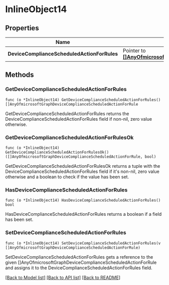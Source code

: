 # InlineObject14

## Properties

Name | Type | Description | Notes
------------ | ------------- | ------------- | -------------
**DeviceComplianceScheduledActionForRules** | Pointer to [**[]AnyOfmicrosoftGraphDeviceComplianceScheduledActionForRule**](anyOf&lt;microsoft.graph.deviceComplianceScheduledActionForRule&gt;.md) |  | [optional] 

## Methods

### GetDeviceComplianceScheduledActionForRules

`func (o *InlineObject14) GetDeviceComplianceScheduledActionForRules() []AnyOfmicrosoftGraphDeviceComplianceScheduledActionForRule`

GetDeviceComplianceScheduledActionForRules returns the DeviceComplianceScheduledActionForRules field if non-nil, zero value otherwise.

### GetDeviceComplianceScheduledActionForRulesOk

`func (o *InlineObject14) GetDeviceComplianceScheduledActionForRulesOk() ([]AnyOfmicrosoftGraphDeviceComplianceScheduledActionForRule, bool)`

GetDeviceComplianceScheduledActionForRulesOk returns a tuple with the DeviceComplianceScheduledActionForRules field if it's non-nil, zero value otherwise
and a boolean to check if the value has been set.

### HasDeviceComplianceScheduledActionForRules

`func (o *InlineObject14) HasDeviceComplianceScheduledActionForRules() bool`

HasDeviceComplianceScheduledActionForRules returns a boolean if a field has been set.

### SetDeviceComplianceScheduledActionForRules

`func (o *InlineObject14) SetDeviceComplianceScheduledActionForRules(v []AnyOfmicrosoftGraphDeviceComplianceScheduledActionForRule)`

SetDeviceComplianceScheduledActionForRules gets a reference to the given []AnyOfmicrosoftGraphDeviceComplianceScheduledActionForRule and assigns it to the DeviceComplianceScheduledActionForRules field.


[[Back to Model list]](../README.md#documentation-for-models) [[Back to API list]](../README.md#documentation-for-api-endpoints) [[Back to README]](../README.md)


